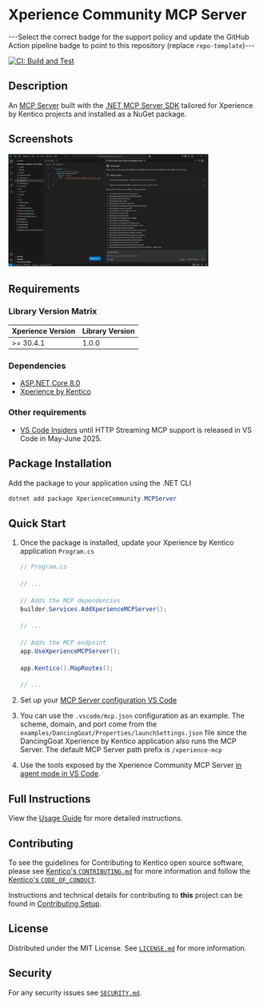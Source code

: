 # Xperience Community MCP Server

---Select the correct badge for the support policy and update the GitHub Action pipeline badge to point to this repository (replace `repo-template`)---

[![CI: Build and Test](https://github.com/seangwright/xperience-community-mcp-server/actions/workflows/ci.yml/badge.svg)](https://github.com/seangwright/xperience-community-mcp-server/actions/workflows/ci.yml)

## Description

An [MCP Server](https://code.visualstudio.com/docs/copilot/chat/mcp-servers) built with the [.NET MCP Server SDK](https://github.com/modelcontextprotocol/csharp-sdk) tailored for Xperience by Kentico projects and installed as a NuGet package.

## Screenshots

 <a href="https://raw.githubusercontent.com/seangwright/xperience-community-mcp-server/main/images/mcp-server-vs-code-xperience-dancing-goat.webp">
    <img src="https://raw.githubusercontent.com/seangwright/xperience-community-mcp-server/main/images/mcp-server-vs-code-xperience-dancing-goat.webp"
    width="400" alt="Using the MCP Server in VS Code">
</a>

## Requirements

### Library Version Matrix

| Xperience Version | Library Version |
| ----------------- | --------------- |
| >= 30.4.1         | 1.0.0           |

### Dependencies

- [ASP.NET Core 8.0](https://dotnet.microsoft.com/en-us/download)
- [Xperience by Kentico](https://docs.kentico.com)

### Other requirements

- [VS Code Insiders](https://code.visualstudio.com/insiders/) until HTTP Streaming MCP support is released in VS Code in May-June 2025.

## Package Installation

Add the package to your application using the .NET CLI

```powershell
dotnet add package XperienceCommunity.MCPServer
```

## Quick Start

1. Once the package is installed, update your Xperience by Kentico application `Program.cs`

   ```csharp
   // Program.cs

   // ...

   // Adds the MCP dependencies
   builder.Services.AddXperienceMCPServer();

   // ...

   // Adds the MCP endpoint
   app.UseXperienceMCPServer();

   app.Kentico().MapRoutes();

   // ...
   ```

1. Set up your [MCP Server configuration VS Code](https://code.visualstudio.com/docs/copilot/chat/mcp-servers#_enable-mcp-support-in-vs-code)

1. You can use the `.vscode/mcp.json` configuration as an example. The scheme, domain, and port come from the `examples/DancingGoat/Properties/launchSettings.json` file since the DancingGoat Xperience by Kentico application also runs the MCP Server. The default MCP Server path prefix is `/xperience-mcp`

1. Use the tools exposed by the Xperience Community MCP Server [in agent mode in VS Code](https://code.visualstudio.com/docs/copilot/chat/mcp-servers#_use-mcp-tools-in-agent-mode).

## Full Instructions

View the [Usage Guide](./docs/Usage-Guide.md) for more detailed instructions.

## Contributing

To see the guidelines for Contributing to Kentico open source software, please see [Kentico's `CONTRIBUTING.md`](https://github.com/Kentico/.github/blob/main/CONTRIBUTING.md) for more information and follow the [Kentico's `CODE_OF_CONDUCT`](https://github.com/Kentico/.github/blob/main/CODE_OF_CONDUCT.md).

Instructions and technical details for contributing to **this** project can be found in [Contributing Setup](./docs/Contributing-Setup.md).

## License

Distributed under the MIT License. See [`LICENSE.md`](./LICENSE.md) for more information.

## Security

For any security issues see [`SECURITY.md`](https://github.com/Kentico/.github/blob/main/SECURITY.md).
